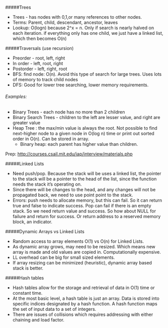 #####Trees

* Trees - has nodes with 0,1,or many references to other nodes.
* Terms: Parent, child, descendant, ancestor, leaves
* Lookup: O(logn) because 2^x = n. Only if search is nearly halved on each iteration. if everything only has one child, we just have a linked list, which then becomes O(n)

#####Traversals  (use recursion)

* Preorder - root, left, right
* In order - left, root, right
* Postorder - left, right, root
* BFS: find node: O(n). Avoid this type of search for large trees. Uses lots of memory to track child nodes
* DFS: Good for lower tree searching, lower memory requirements.

###### Examples:

* Binary Trees - each node has no more than 2 children
* Binary Search Trees - children to the left are lesser value, and right are greater value
* Heap Tree : the max/min value is always the root. Not possible to find next-higher node to a given node in O(log n) time or print out sorted order in O(n). Can be stored in array.
    * Binary heap: each parent has higher value than children.

Prep: http://courses.csail.mit.edu/iap/interview/materials.php

#####Linked Lists
* Need push/pop. Because the stack will be uses a linked list, the pointer to the stack will be a pointer to the head of the list, since the function needs the stack it’s operating on.
* Since there will be changes to the head, and any changes will not be propagated back, we need to use point point to the stack.
* Errors: push needs to allocate memory, but this can fail. So it can return true and false to indicate success. Pop can fail if there is an empty stack. So we need return value and success. So how about NULL for failure and return for success. Or return address to a reserved memory block, an indicator.

#####Dynamic Arrays  vs Linked Lists
* Random access to array elements O(1) vs O(n) for Linked Lists.
* As dynamic array grows, may need to be resized. Which means new array is made and old values are copied in. Computationally expensive.
* LL overhead can be big for small sized elements.
* If array resizing can be minimized (heuristic), dynamic array based stack is better.

#####Hash tables

* Hash tables allow for the storage and retrieval of data in O(1) time or constant time.
* At the most basic level, a hash table is just an array. Data is stored into specific indices designated by a hash function. A hash function maps the set of input data to a set of integers.
* There are issues of collisions which requires addressing with either chaining and load factor.

